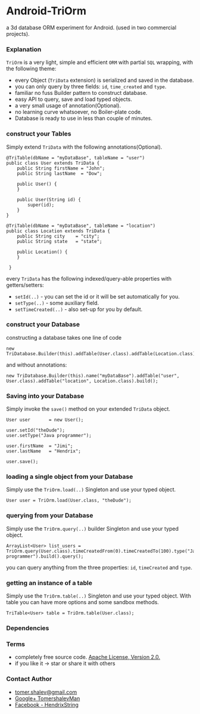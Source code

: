 # Android-TriOrm
a 3d database ORM experiment for Android. (used in two commercial projects).

### Explanation
`TriOrm` is a very light, simple and efficient `ORM` with partial `SQL` wrapping, with the following theme:
* every Object (`TriData` extension) is serialized and saved in the database.
* you can only query by three fields: `id`, `time_created` and `type`.
* familiar no fuss Builder pattern to construct database.
* easy API to query, save and load typed objects.
* a very small usage of annotation(Optional).
* no learning curve whatsoever, no Boiler-plate code.
* Database is ready to use in less than couple of minutes.

### construct your Tables
Simply extend `TriData` with the following annotations(Optional).
```
@TriTable(dbName = "myDataBase", tableName = "user")
public class User extends TriData {
    public String firstName = "John";
    public String lastName  = "Dow";

    public User() {
    }

    public User(String id) {
        super(id);
    }
}

@TriTable(dbName = "myDataBase", tableName = "location")
public class Location extends TriData {
    public String city    = "city";
    public String state   = "state";

    public Location() {
    }

 }

```

every `TriData` has the following indexed/query-able properties with getters/setters:
* `setId(..)` - you can set the id or it will be set automatically for you.
* `setType(..)` - some auxiliary field.
* `setTimeCreated(..)` - also set-up for you by default.

### construct your Database
constructing a database takes one line of code
```
new TriDatabase.Builder(this).addTable(User.class).addTable(Location.class).build();

```

and without annotations:
```
new TriDatabase.Builder(this).name("myDataBase").addTable("user", User.class).addTable("location", Location.class).build();

```

### Saving into your Database
Simply invoke the `save()` method on your extended `TriData` object.
```
User user       = new User();

user.setId("theDude");
user.setType("Java programmer");

user.firstName  = "Jimi";
user.lastName   = "Hendrix";

user.save();
```

### loading a single object from your Database
Simply use the `TriOrm.load(..)` Singleton and use your typed object.
```
User user = TriOrm.load(User.class, "theDude");
```

### querying from your Database
Simply use the `TriOrm.query(..)` builder Singleton and use your typed object.
```
ArrayList<User> list_users = TriOrm.query(User.class).timeCreatedFrom(0).timeCreatedTo(100).type("Java programmer").build().query();
```
you can query anything from the three properties: `id`, `timeCreated` and `type`.

### getting an instance of a table

Simply use the `TriOrm.table(..)` Singleton and use your typed object.
With table you can have more options and some sandbox methods.
```
TriTable<User> table = TriOrm.table(User.class);
```

### Dependencies

### Terms
* completely free source code. [Apache License, Version 2.0.](http://www.apache.org/licenses/LICENSE-2.0)
* if you like it -> star or share it with others

### Contact Author
* [tomer.shalev@gmail.com](tomer.shalev@gmail.com)
* [Google+ TomershalevMan](https://plus.google.com/+TomershalevMan/about)
* [Facebook - HendrixString](https://www.facebook.com/HendrixString)

